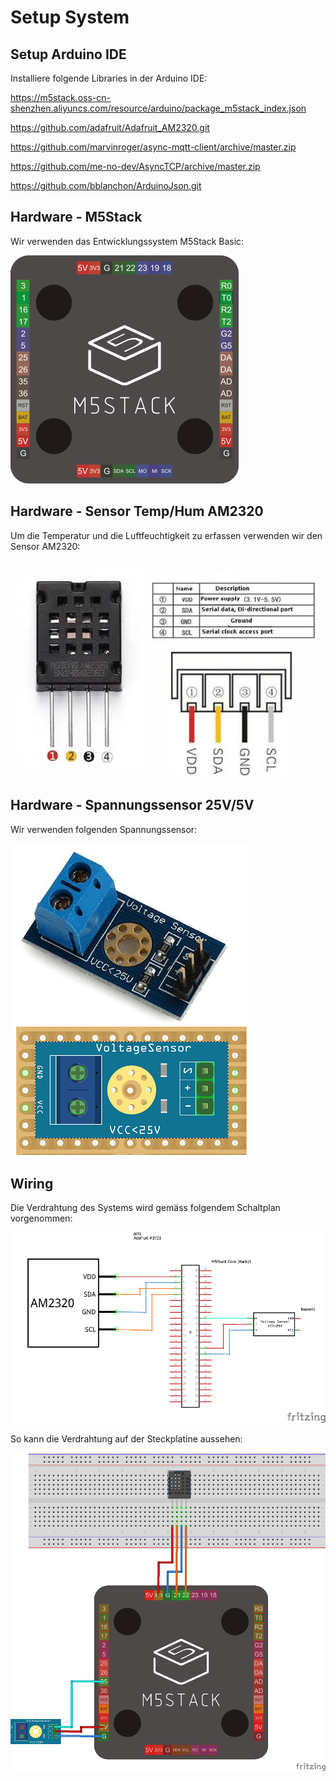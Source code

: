# Setup System

## Setup Arduino IDE

Installiere folgende Libraries in der Arduino IDE:

https://m5stack.oss-cn-shenzhen.aliyuncs.com/resource/arduino/package_m5stack_index.json

https://github.com/adafruit/Adafruit_AM2320.git

https://github.com/marvinroger/async-mqtt-client/archive/master.zip

https://github.com/me-no-dev/AsyncTCP/archive/master.zip

https://github.com/bblanchon/ArduinoJson.git


## Hardware - M5Stack

Wir verwenden das Entwicklungssystem M5Stack Basic:

![M5Stack](/docs/images/M5Stack.png)



## Hardware - Sensor Temp/Hum AM2320

Um die Temperatur und die Luftfeuchtigkeit zu erfassen verwenden wir den Sensor AM2320:

![Sensor_Temp-Hum](/docs/images/AM2320.png)


## Hardware - Spannungssensor 25V/5V

Wir verwenden folgenden Spannungssensor:

![Spannungssensor](/docs/images/VoltageSensor.png)


## Wiring

Die Verdrahtung des Systems wird gemäss folgendem Schaltplan vorgenommen:

![Schaltplan](/docs/images/Layout_Breadboard_Schaltplan.png)


So kann die Verdrahtung auf der Steckplatine aussehen:

![Steckplatine](/docs/images/Layout_Breadboard_Steckplatine.png)
